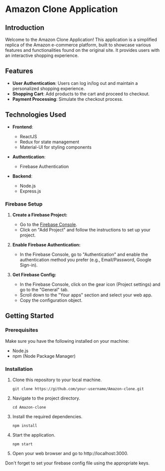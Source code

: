 # Amazon Clone Application

## Introduction

Welcome to the Amazon Clone Application! This application is a simplified replica of the Amazon e-commerce platform, built to showcase various features and functionalities found on the original site. It provides users with an interactive shopping experience.

## Features

- **User Authentication**: Users can log in/log out and maintain a personalized shopping experience.
- **Shopping Cart**: Add products to the cart and proceed to checkout.
- **Payment Processing**: Simulate the checkout process.

## Technologies Used

- **Frontend**:
  - ReactJS
  - Redux for state management
  - Material-UI for styling components
 
- **Authentication**:
  - Firebase Authentication

- **Backend**:
  - Node.js
  - Express.js
 
### Firebase Setup

1. **Create a Firebase Project:**
   - Go to the [Firebase Console](https://console.firebase.google.com/).
   - Click on "Add Project" and follow the instructions to set up your project.

2. **Enable Firebase Authentication:**
   - In the Firebase Console, go to "Authentication" and enable the authentication method you prefer (e.g., Email/Password, Google Sign-in).

3. **Get Firebase Config:**
   - In the Firebase Console, click on the gear icon (Project settings) and go to the "General" tab.
   - Scroll down to the "Your apps" section and select your web app.
   - Copy the configuration object.

## Getting Started

### Prerequisites

Make sure you have the following installed on your machine:

- Node.js
- npm (Node Package Manager)

### Installation

1. Clone this repository to your local machine.
   ```shell
   git clone https://github.com/your-username/Amazon-clone.git
   ```
2. Navigate to the project directory.
    ```shell
    cd Amazon-clone
    ```
3. Install the required dependencies.
    ```shell
    npm install
    ```
4. Start the application.
    ```shell
    npm start
    ```
5. Open your web browser and go to http://localhost:3000.

Don't forget to set your firebase config file using the appropriate keys.
